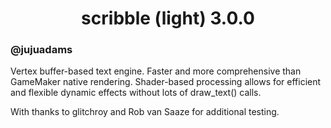 <h1 align="center">scribble (light) 3.0.0</h1>

### @jujuadams

Vertex buffer-based text engine. Faster and more comprehensive than GameMaker native rendering. Shader-based processing allows for efficient and flexible dynamic effects without lots of draw_text() calls.

With thanks to glitchroy and Rob van Saaze for additional testing.
